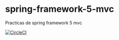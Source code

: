 # spring-framework-5-mvc
Practicas de spring framework 5 mvc

[![CircleCI](https://circleci.com/gh/jlarao/spring-framework-5-mvc.svg?style=svg)](https://circleci.com/gh/jlarao/spring-framework-5-mvc)